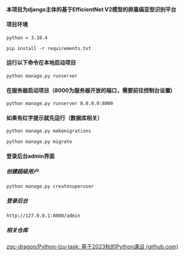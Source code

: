 #### 本项目为django主体的基于EfficientNet V2模型的卵巢癌亚型识别平台

#### 项目环境

```
python = 3.10.4
```

```
pip install -r requirements.txt
```

#### 运行以下命令在本地启动项目

    python manage.py runserver

#### 在服务器启动项目（8000为服务器开放的端口，需要前往控制台设置)

    python manage.py runserver 0.0.0.0:8000

#### 如果有红字提示就先运行（数据库相关）

    python manage.py makemigrations

    python manage.py migrate

#### 登录后台admin界面

##### 创建超级用户

```
python manage.py createsuperuser
```

##### 登录后台

```
http://127.0.0.1:8000/admin
```

##### 相关仓库

[zpc-dragon/Python-lzu-task: 基于2023秋的Python课设 (github.com)](https://github.com/zpc-dragon/Python-lzu-task)
